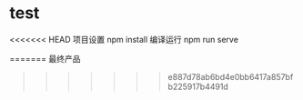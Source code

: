 # test
<<<<<<< HEAD
项目设置
    npm install
编译运行
    npm run serve
    
=======
最终产品
>>>>>>> e887d78ab6bd4e0bb6417a857bfb225917b4491d
